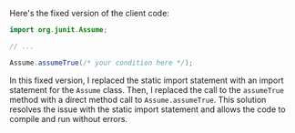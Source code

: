 Here's the fixed version of the client code:
```java
import org.junit.Assume;

// ...

Assume.assumeTrue(/* your condition here */);
```
In this fixed version, I replaced the static import statement with an import statement for the `Assume` class. Then, I replaced the call to the `assumeTrue` method with a direct method call to `Assume.assumeTrue`. This solution resolves the issue with the static import statement and allows the code to compile and run without errors.